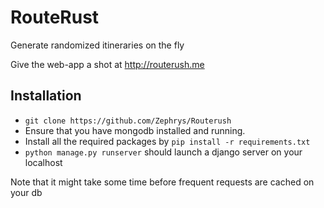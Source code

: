 # RouteRust

Generate randomized itineraries on the fly

Give the web-app a shot at http://routerush.me

## Installation

- `git clone https://github.com/Zephrys/Routerush`
- Ensure that you have mongodb installed and running.
- Install all the required packages by `pip install -r requirements.txt`
- `python manage.py runserver` should launch a django server on your localhost

Note that it might take some time before frequent requests are cached on your db

